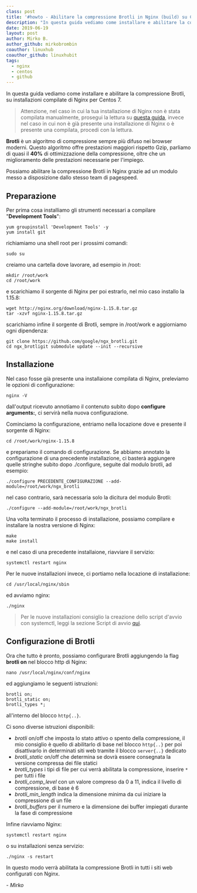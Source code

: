 ```yaml
---
class: post
title: '#howto - Abilitare la compressione Brotli in Nginx (build) su Centos 7'
description: "In questa guida vediamo come installare e abilitare la compressione Brotli, su installazioni compilate di Nginx per Centos 7."
date: 2019-06-19
layout: post
author: Mirko B.
author_github: mirkobrombin
coauthor: linuxhub
coauthor_github: linuxhubit
tags:
  - nginx  
  - centos 
  - github
---
```

In questa guida vediamo come installare e abilitare la compressione Brotli, su installazioni compilate di Nginx per Centos 7.

> Attenzione, nel caso in cui la tua installazione di Nginx non è stata compilata manualmente, prosegui la lettura su [questa guida](https://linuxhub.it/articles/howto-abilitare-la-compressione-brotli-in-nginx-su-centos-7), invece nel caso in cui non è già presente una installazione di Nginx o è presente una compilata, procedi con la lettura.

**Brotli** è un algoritmo di compressione sempre più difuso nei browser moderni. Questo algoritmo offre prestazioni maggiori rispetto Gzip, parliamo di quasi il **40%** di ottimizzazione della compressione, oltre che un miglioramento delle prestazioni necessarie per l'impiego.

Possiamo abilitare la compressione Brotli in Nginx grazie ad un modulo messo a disposizione dallo stesso team di pagespeed.

## Preparazione

Per prima cosa installiamo gli strumenti necessari a compilare "**Development Tools**":

```
yum groupinstall 'Development Tools' -y
yum install git
```

richiamiamo una shell root per i prossimi comandi:

```
sudo su
```

creiamo una cartella dove lavorare, ad esempio in /root:

```
mkdir /root/work
cd /root/work
```

e scarichiamo il sorgente di Nginx per poi estrarlo, nel mio caso installo la 1.15.8:

```
wget http://nginx.org/download/nginx-1.15.8.tar.gz
tar -xzvf nginx-1.15.8.tar.gz
```

scarichiamo infine il sorgente di Brotli, sempre in /root/work e aggiorniamo ogni dipendenza:

```
git clone https://github.com/google/ngx_brotli.git
cd ngx_brotligit submodule update --init --recursive
```

## Installazione

Nel caso fosse già presente una installaione compilata di Nginx, preleviamo le opzioni di configurazione:

```
nginx -V
```

dall'output ricevuto annotiamo il contenuto subito dopo **configure arguments:**, ci servirà nella nuova configurazione.

Cominciamo la configurazione, entriamo nella locazione dove e presente il sorgente di Nginx:

```
cd /root/work/nginx-1.15.8
```

e prepariamo il comando di configurazione. Se abbiamo annotato la configurazione di una precedente installazione, ci basterà aggiungere quelle stringhe subito dopo ./configure, seguite dal modulo brotli, ad esempio:

```
./configure PRECEDENTE_CONFIGURAZIONE --add-module=/root/work/ngx_brotli
```

nel caso contrario, sarà necessaria solo la dicitura del modulo Brotli:

```
./configure --add-module=/root/work/ngx_brotli
```

Una volta terminato il processo di installazione, possiamo compilare e installare la nostra versione di Nginx:

```
make
make install
```

e nel caso di una precedente installaione, riavviare il servizio:

```
systemctl restart nginx
```

Per le nuove installazioni invece, ci portiamo nella locazione di installazione:

```
cd /usr/local/nginx/sbin
```

ed avviamo nginx:

```
./nginx
```

> Per le nuove installazioni consiglio la creazione dello script d'avvio con systemctl, leggi la sezione Script di avvio [qui](https://linuxhub.it/article/howto-installazione-di-nginx-e-ngxpagespeed-su-centos-7#title6).

## Configurazione di Brotli

Ora che tutto è pronto, possiamo configurare Brotli aggiungendo la flag **brotli on** nel blocco http di Nginx:

```
nano /usr/local/nginx/conf/nginx
```

ed aggiungiamo le seguenti istruzioni:

```
brotli on;
brotli_static on;
brotli_types *;
```

all'interno del blocco `http{..}`.

Ci sono diverse istruzioni disponibili:

- *brotli* on/off che imposta lo stato attivo o spento della compressione, il mio consiglio è quello di abilitarlo di base nel blocco `http{..}` per poi disattivarlo in determinati siti web tramite il blocco `server{..}` dedicato
- *brotli_static* on/off che determina se dovrà essere consegnata la versione compressa dei file statici
- *brotli_types* i tipi di file per cui verrà abilitata la compressione, inserire `*` per tutti i file
- *brotli_comp_level* con un valore compreso da 0 a 11, indica il livello di compressione, di base è 6
- *brotli_min_length* indica la dimensione minima da cui iniziare la compressione di un file
- *brotli_buffers* per il numero e la dimensione dei buffer impiegati durante la fase di compressione

Infine riavviamo Nginx:

```
systemctl restart nginx
```

o su installazioni senza servizio:

```
./nginx -s restart
```

In questo modo verrà abilitata la compressione Brotli in tutti i siti web configurati con Nginx.

_- Mirko_
